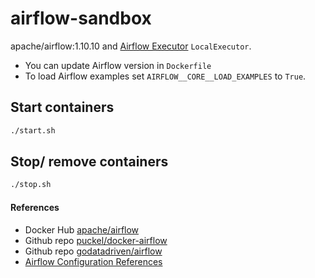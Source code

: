 # airflow-sandbox
apache/airflow:1.10.10 
and [Airflow Executor](https://airflow.apache.org/docs/stable/executor/index.html) `LocalExecutor`.
- You can update Airflow version in `Dockerfile`
- To load Airflow examples set `AIRFLOW__CORE__LOAD_EXAMPLES` to `True`.

## Start containers
```sh
./start.sh
```

## Stop/ remove containers
```sh
./stop.sh
```

#### References
- Docker Hub [apache/airflow](https://hub.docker.com/r/apache/airflow)
- Github repo [puckel/docker-airflow](https://github.com/puckel/docker-airflow)
- Github repo [godatadriven/airflow](https://github.com/godatadriven/airflow)
- [Airflow Configuration References](https://airflow.apache.org/docs/stable/configurations-ref.html)